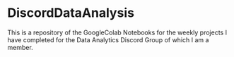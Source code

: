 # DiscordDataAnalysis
This is a repository of the GoogleColab Notebooks for the weekly projects I have completed for the Data Analytics Discord Group of which I am a member. 

